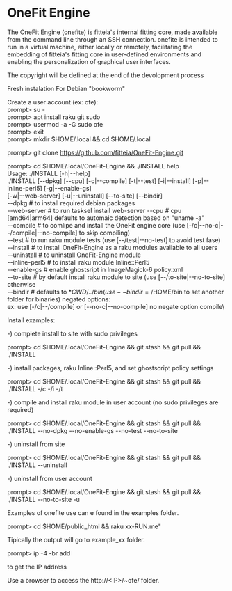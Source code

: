 # OneFit Engine
The OneFit Engine (onefite) is fitteia's internal fitting core, made available from the command line through an SSH connection. onefite is intended to run in a virtual machine, either locally or remotely, facilitating the embedding of fitteia's fitting core in user-defined environments and enabling the personalization of graphical user interfaces.

The copyright will be defined at the end of the devolopment process

Fresh instalation
For Debian "bookworm"

Create a user account (ex: ofe):\
prompt> su -\
prompt> apt install raku git sudo\
prompt> usermod -a -G sudo ofe \
prompt> exit \
prompt> mkdir $HOME/.local && cd $HOME/.local

prompt> git clone https://github.com/fitteia/OneFit-Engine.git

prompt> cd $HOME/.local/OneFit-Engine && ./INSTALL help \
Usage:
    ./INSTALL [-h|--help]\
    ./INSTALL [--dpkg] [--cpu] [-c|--compile] [-t|--test] [-i|--install] [-p|--inline-perl5] [-g|--enable-gs] \
              [-w|--web-server] [-u|--uninstall] [--to-site] [--bindir] \
    --dpkg         # to install required debian packages\
    --web-server   # to run tasksel install web-server
    --cpu          # cpu [amd64|arm64] defaults to automaic detection based on "uname -a"\
    --compile      # to comlipe and install the OneFit engine core (use [-/c|--no-c|--/compile|--no-compile] to skip compiling)\
    --test         # to run raku module tests (use [--/test|--no-test] to avoid test fase)\
    --install      # to install OneFit-Engine as a raku modules available to all users\
    --uninstall    # to uninstall OneFit-Engine module \
    --inline-perl5 # to install raku module Inline::Perl5\
    --enable-gs    # enable ghostsript in ImageMagick-6 policy.xml\
    --to-site      # by default install raku module to site (use [--/to-site|--no-to-site] otherwise \
    --bindir       # defaults to $*CWD/../bin (use --bindir=/$HOME/bin to set another folder for binaries)
    negated options:\
    ex: use [-/c|--/compile]  or [--no-c|--no-compile] no negate option compile\


Install examples:

-) complete install to site with sudo privileges

prompt> cd $HOME/.local/OneFit-Engine && git stash && git pull && ./INSTALL

-) install packages, raku Inline::Perl5, and set ghostscript policy settings

prompt> cd $HOME/.local/OneFit-Engine && git stash && git pull && ./INSTALL -/c -/i -/t

-) compile and install raku module in user account (no sudo privileges are required)

prompt> cd $HOME/.local/OneFit-Engine && git stash && git pull && ./INSTALL --no-dpkg --no-enable-gs --no-test --no-to-site

-) uninstall from site

prompt> cd $HOME/.local/OneFit-Engine && git stash && git pull && ./INSTALL --uninstall

-) uninstall from user account

prompt> cd $HOME/.local/OneFit-Engine && git stash && git pull && ./INSTALL --no-to-site -u


Examples of onefite use can e found in the examples folder.

prompt> cd $HOME/public_html && raku xx-RUN.me"

Tipically the output will go to example_xx folder.

prompt> ip -4 -br add

to get the IP address

Use a browser to access the http://\<IP\>/~ofe/ folder.
